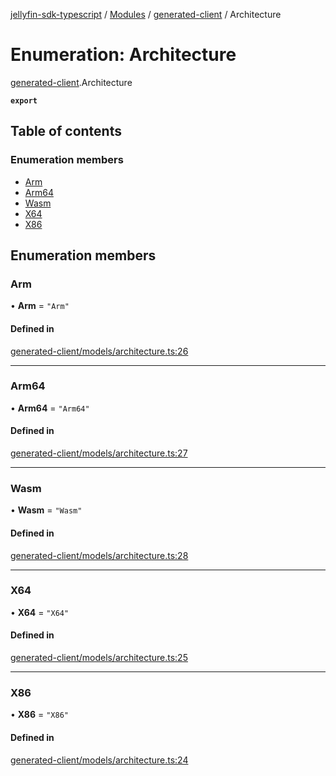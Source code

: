 [jellyfin-sdk-typescript](../README.md) / [Modules](../modules.md) / [generated-client](../modules/generated_client.md) / Architecture

# Enumeration: Architecture

[generated-client](../modules/generated_client.md).Architecture

**`export`**

## Table of contents

### Enumeration members

- [Arm](generated_client.Architecture.md#arm)
- [Arm64](generated_client.Architecture.md#arm64)
- [Wasm](generated_client.Architecture.md#wasm)
- [X64](generated_client.Architecture.md#x64)
- [X86](generated_client.Architecture.md#x86)

## Enumeration members

### Arm

• **Arm** = `"Arm"`

#### Defined in

[generated-client/models/architecture.ts:26](https://github.com/thornbill/jellyfin-sdk-typescript/blob/350a9a5/src/generated-client/models/architecture.ts#L26)

___

### Arm64

• **Arm64** = `"Arm64"`

#### Defined in

[generated-client/models/architecture.ts:27](https://github.com/thornbill/jellyfin-sdk-typescript/blob/350a9a5/src/generated-client/models/architecture.ts#L27)

___

### Wasm

• **Wasm** = `"Wasm"`

#### Defined in

[generated-client/models/architecture.ts:28](https://github.com/thornbill/jellyfin-sdk-typescript/blob/350a9a5/src/generated-client/models/architecture.ts#L28)

___

### X64

• **X64** = `"X64"`

#### Defined in

[generated-client/models/architecture.ts:25](https://github.com/thornbill/jellyfin-sdk-typescript/blob/350a9a5/src/generated-client/models/architecture.ts#L25)

___

### X86

• **X86** = `"X86"`

#### Defined in

[generated-client/models/architecture.ts:24](https://github.com/thornbill/jellyfin-sdk-typescript/blob/350a9a5/src/generated-client/models/architecture.ts#L24)
